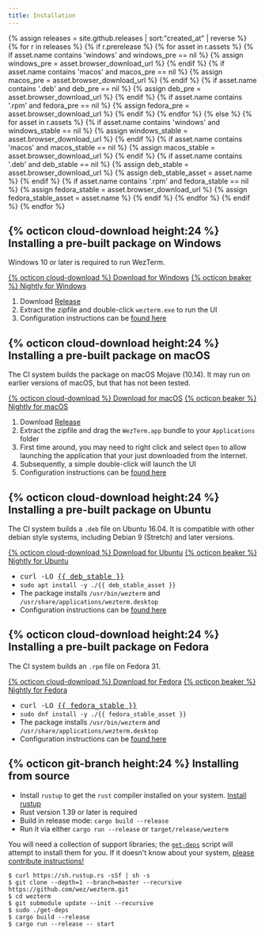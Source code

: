 ```yaml
---
title: Installation
---
```


{% assign releases = site.github.releases | sort:"created_at" | reverse %}
{% for r in releases %}
{% if r.prerelease %}
{% for asset in r.assets %}
{%   if asset.name contains 'windows' and windows_pre == nil %}
{%     assign windows_pre = asset.browser_download_url %}
{%   endif %}
{%   if asset.name contains 'macos' and macos_pre == nil %}
{%     assign macos_pre = asset.browser_download_url %}
{%   endif %}
{%   if asset.name contains '.deb' and deb_pre == nil %}
{%     assign deb_pre = asset.browser_download_url %}
{%   endif %}
{%   if asset.name contains '.rpm' and fedora_pre == nil %}
{%     assign fedora_pre = asset.browser_download_url %}
{%   endif %}
{% endfor %}
{% else %}
{% for asset in r.assets %}
{%   if asset.name contains 'windows' and windows_stable == nil %}
{%     assign windows_stable = asset.browser_download_url %}
{%   endif %}
{%   if asset.name contains 'macos' and macos_stable == nil %}
{%     assign macos_stable = asset.browser_download_url %}
{%   endif %}
{%   if asset.name contains '.deb' and deb_stable == nil %}
{%     assign deb_stable = asset.browser_download_url %}
{%     assign deb_stable_asset = asset.name %}
{%   endif %}
{%   if asset.name contains '.rpm' and fedora_stable == nil %}
{%     assign fedora_stable = asset.browser_download_url %}
{%     assign fedora_stable_asset = asset.name %}
{%   endif %}
{% endfor %}
{% endif %}
{% endfor %}


## {% octicon cloud-download height:24 %} Installing a pre-built package on Windows

Windows 10 or later is required to run WezTerm.

<a href="{{ windows_stable }}" class="btn">{% octicon cloud-download %} Download for Windows</a>
<a href="{{ windows_pre }}" class="btn">{% octicon beaker %} Nightly for Windows</a>
1. Download <a href="{{ windows_stable }}">Release</a>
2. Extract the zipfile and double-click `wezterm.exe` to run the UI
3. Configuration instructions can be [found here](configuration.html)

## {% octicon cloud-download height:24 %} Installing a pre-built package on macOS

The CI system builds the package on macOS Mojave (10.14).  It may run on earlier
versions of macOS, but that has not been tested.

<a href="{{ macos_stable }}" class="btn">{% octicon cloud-download %} Download for macOS</a>
<a href="{{ macos_pre }}" class="btn">{% octicon beaker %} Nightly for macOS</a>
1. Download <a href="{{ macos_stable }}">Release</a>
2. Extract the zipfile and drag the `WezTerm.app` bundle to your `Applications` folder
3. First time around, you may need to right click and select `Open` to allow launching
   the application that your just downloaded from the internet.
3. Subsequently, a simple double-click will launch the UI
4. Configuration instructions can be [found here](configuration.html)

## {% octicon cloud-download height:24 %} Installing a pre-built package on Ubuntu

The CI system builds a `.deb` file on Ubuntu 16.04.  It is compatible with other
debian style systems, including Debian 9 (Stretch) and later versions.

<a href="{{ deb_stable }}" class="btn">{% octicon cloud-download %} Download for Ubuntu</a>
<a href="{{ deb_pre }}" class="btn">{% octicon beaker %} Nightly for Ubuntu</a>
* <tt>curl -LO <a href="{{ deb_stable }}">{{ deb_stable }}</a></tt>
* `sudo apt install -y ./{{ deb_stable_asset }}`
* The package installs `/usr/bin/wezterm` and `/usr/share/applications/wezterm.desktop`
* Configuration instructions can be [found here](configuration.html)

## {% octicon cloud-download height:24 %} Installing a pre-built package on Fedora

The CI system builds an `.rpm` file on Fedora 31.

<a href="{{ fedora_stable }}" class="btn">{% octicon cloud-download %} Download for Fedora</a>
<a href="{{ fedora_pre }}" class="btn">{% octicon beaker %} Nightly for Fedora</a>
* <tt>curl -LO <a href="{{ fedora_stable }}">{{ fedora_stable }}</a></tt>
* `sudo dnf install -y ./{{ fedora_stable_asset }}`
* The package installs `/usr/bin/wezterm` and `/usr/share/applications/wezterm.desktop`
* Configuration instructions can be [found here](configuration.html)

## {% octicon git-branch height:24 %} Installing from source

* Install `rustup` to get the `rust` compiler installed on your system.
  [Install rustup](https://www.rust-lang.org/en-US/install.html)
* Rust version 1.39 or later is required
* Build in release mode: `cargo build --release`
* Run it via either `cargo run --release` or `target/release/wezterm`

You will need a collection of support libraries; the [`get-deps`](https://github.com/wez/wezterm/blob/master/get-deps) script will
attempt to install them for you.  If it doesn't know about your system,
[please contribute instructions!](https://github.com/wez/wezterm/blob/master/CONTRIBUTING.md)

```
$ curl https://sh.rustup.rs -sSf | sh -s
$ git clone --depth=1 --branch=master --recursive https://github.com/wez/wezterm.git
$ cd wezterm
$ git submodule update --init --recursive
$ sudo ./get-deps
$ cargo build --release
$ cargo run --release -- start
```

